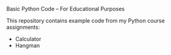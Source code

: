 Basic Python Code – For Educational Purposes

This repository contains example code from my Python course assignments:  

- Calculator  
- Hangman
